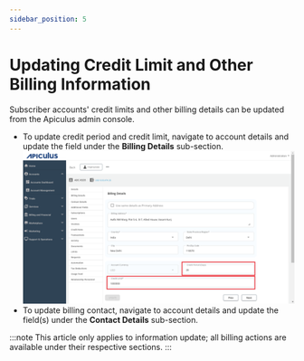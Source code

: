 ```yaml
---
sidebar_position: 5
---
```

# Updating Credit Limit and Other Billing Information

Subscriber accounts' credit limits and other billing details can be updated from the Apiculus admin console.

- To update credit period and credit limit, navigate to account details and update the field under the **Billing Details** sub-section.![Updating Credit Limit](img/Billing.png)
- To update billing contact, navigate to account details and update the field(s) under the **Contact Details** sub-section.

:::note
This article only applies to information update; all billing actions are available under their respective sections.
:::



